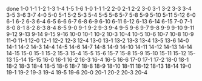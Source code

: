 done
1-0
1-1
1-2
1-3
1-4
1-5
1-6
1-0
1-1
1-2
2-0
2-1
2-2
3-0
3-1
3-2
3-3
3-4
3-5
3-6
3-7
4-0
5-0
5-1
5-2
5-3
5-4
5-5
5-6
5-7
5-8
5-9
5-10
5-11
5-12
6-0
6-1
6-2
6-3
6-4
6-5
6-6
6-7
6-8
6-9
6-10
6-11
6-12
6-13
6-14
6-15
7-0
7-1
8-0
8-1
8-2
8-3
8-4
8-5
9-0
9-1
9-2
9-3
9-4
9-5
9-6
9-7
9-8
9-9
9-10
9-11
9-12
9-13
9-14
9-15
9-16
10-0
10-1
10-2
10-3
10-4
10-5
10-6
10-7
10-8
10-9
11-0
11-1
12-0
12-1
12-2
12-3
12-4
13-0
13-1
13-2
13-3
13-4
13-5
13-6
14-0
14-1
14-2
14-3
14-4
14-5
14-6
14-7
14-8
14-9
14-10
14-11
14-12
14-13
14-14
14-15
15-0
15-1
15-2
15-3
15-4
15-5
15-6
15-7
15-8
15-9
15-10
15-11
15-12
15-13
15-14
15-15
16-0
16-1
16-2
16-3
16-4
16-5
16-6
17-0
17-1
17-2
18-0
18-1
18-2
18-3
18-4
18-5
18-6
18-7
18-8
18-9
18-10
18-11
18-12
18-13
18-14
19-0
19-1
19-2
19-3
19-4
19-5
19-6
20-0
20-1
20-2
20-3
20-4
